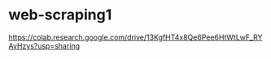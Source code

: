 # web-scraping1
https://colab.research.google.com/drive/13KgfHT4x8Qe6Pee6HtWtLwF_RYAyHzys?usp=sharing
